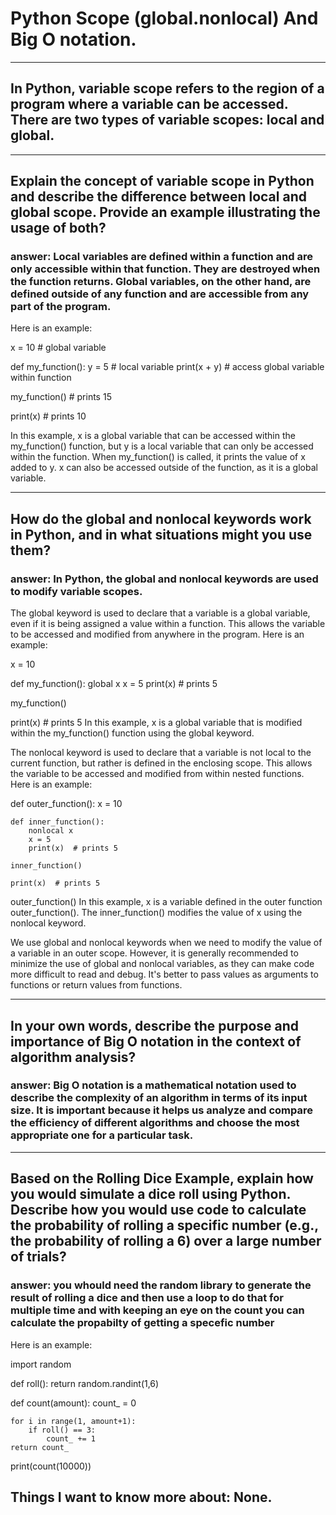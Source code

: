 # Python Scope (global.nonlocal) And Big O notation.

---
## In Python, variable scope refers to the region of a program where a variable can be accessed. There are two types of variable scopes: local and global.

---
## Explain the concept of variable scope in Python and describe the difference between local and global scope. Provide an example illustrating the usage of both?

### answer: Local variables are defined within a function and are only accessible within that function. They are destroyed when the function returns. Global variables, on the other hand, are defined outside of any function and are accessible from any part of the program.

Here is an example:

x = 10  # global variable

def my_function():
    y = 5  # local variable
    print(x + y)  # access global variable within function

my_function()  # prints 15

print(x)  # prints 10

In this example, x is a global variable that can be accessed within the my_function() function, but y is a local variable that can only be accessed within the function. When my_function() is called, it prints the value of x added to y. x can also be accessed outside of the function, as it is a global variable.

---
## How do the global and nonlocal keywords work in Python, and in what situations might you use them?

### answer: In Python, the global and nonlocal keywords are used to modify variable scopes.

The global keyword is used to declare that a variable is a global variable, even if it is being assigned a value within a function. This allows the variable to be accessed and modified from anywhere in the program. 
Here is an example:

x = 10

def my_function():
    global x
    x = 5
    print(x)  # prints 5

my_function()

print(x)  # prints 5
In this example, x is a global variable that is modified within the my_function() function using the global keyword.

The nonlocal keyword is used to declare that a variable is not local to the current function, but rather is defined in the enclosing scope. This allows the variable to be accessed and modified from within nested functions. Here is an example:


def outer_function():
    x = 10

    def inner_function():
        nonlocal x
        x = 5
        print(x)  # prints 5

    inner_function()

    print(x)  # prints 5

outer_function()
In this example, x is a variable defined in the outer function outer_function(). The inner_function() modifies the value of x using the nonlocal keyword.

We use global and nonlocal keywords when we need to modify the value of a variable in an outer scope. However, it is generally recommended to minimize the use of global and nonlocal variables, as they can make code more difficult to read and debug. It's better to pass values as arguments to functions or return values from functions.

----

## In your own words, describe the purpose and importance of Big O notation in the context of algorithm analysis?
### answer: Big O notation is a mathematical notation used to describe the complexity of an algorithm in terms of its input size. It is important because it helps us analyze and compare the efficiency of different algorithms and choose the most appropriate one for a particular task.

----
## Based on the Rolling Dice Example, explain how you would simulate a dice roll using Python. Describe how you would use code to calculate the probability of rolling a specific number (e.g., the probability of rolling a 6) over a large number of trials?

### answer: you whould need the random library to generate the result of rolling a dice and then use a loop to do that for multiple time and with keeping an eye on the count you can calculate the propabilty of getting a specefic number
Here is an example:

import random

def roll():
    return random.randint(1,6)

def count(amount):
    count_ = 0

    for i in range(1, amount+1):
        if roll() == 3:
            count_ += 1
    return count_

print(count(10000))

## Things I want to know more about: None.